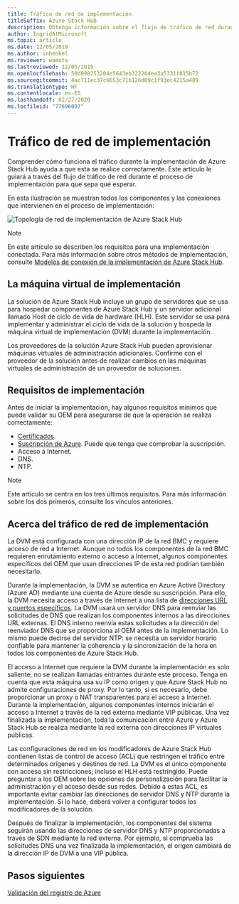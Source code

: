```yaml
---
title: Tráfico de red de implementación
titleSuffix: Azure Stack Hub
description: Obtenga información sobre el flujo de tráfico de red durante la implementación de Azure Stack Hub.
author: IngridAtMicrosoft
ms.topic: article
ms.date: 12/05/2019
ms.author: inhenkel
ms.reviewer: wamota
ms.lastreviewed: 12/05/2019
ms.openlocfilehash: 50d098253204e5643eb322264ea3a5331f815b72
ms.sourcegitcommit: 4ac711ec37c6653c71b126d09c1f93ec4215a489
ms.translationtype: HT
ms.contentlocale: es-ES
ms.lasthandoff: 02/27/2020
ms.locfileid: "77696097"
---
```

# <a name="deployment-network-traffic"></a>Tráfico de red de implementación

Comprender cómo funciona el tráfico durante la implementación de Azure Stack Hub ayuda a que esta se realice correctamente. Este artículo le guiará a través del flujo de tráfico de red durante el proceso de implementación para que sepa qué esperar.

En esta ilustración se muestran todos los componentes y las conexiones que intervienen en el proceso de implementación:

![Topología de red de implementación de Azure Stack Hub](media/deployment-networking/figure1.png)

> [!NOTE]
> En este artículo se describen los requisitos para una implementación conectada. Para más información sobre otros métodos de implementación, consulte [Modelos de conexión de la implementación de Azure Stack Hub](azure-stack-connection-models.md).

## <a name="the-deployment-vm"></a>La máquina virtual de implementación

La solución de Azure Stack Hub incluye un grupo de servidores que se usa para hospedar componentes de Azure Stack Hub y un servidor adicional llamado Host de ciclo de vida de hardware (HLH). Este servidor se usa para implementar y administrar el ciclo de vida de la solución y hospeda la máquina virtual de implementación (DVM) durante la implementación.

Los proveedores de la solución Azure Stack Hub pueden aprovisionar máquinas virtuales de administración adicionales. Confirme con el proveedor de la solución antes de realizar cambios en las máquinas virtuales de administración de un proveedor de soluciones.

## <a name="deployment-requirements"></a>Requisitos de implementación

Antes de iniciar la implementación, hay algunos requisitos mínimos que puede validar su OEM para asegurarse de que la operación se realiza correctamente:

- [Certificados](azure-stack-pki-certs.md).
- [Suscripción de Azure](azure-stack-validate-registration.md). Puede que tenga que comprobar la suscripción.
- Acceso a Internet.
- DNS.
- NTP.

> [!NOTE]
> Este artículo se centra en los tres últimos requisitos. Para más información sobre los dos primeros, consulte los vínculos anteriores.

## <a name="about-deployment-network-traffic"></a>Acerca del tráfico de red de implementación

La DVM está configurada con una dirección IP de la red BMC y requiere acceso de red a Internet. Aunque no todos los componentes de la red BMC requieren enrutamiento externo o acceso a Internet, algunos componentes específicos del OEM que usan direcciones IP de esta red podrían también necesitarlo.

Durante la implementación, la DVM se autentica en Azure Active Directory (Azure AD) mediante una cuenta de Azure desde su suscripción. Para ello, la DVM necesita acceso a través de Internet a una lista de [direcciones URL y puertos específicos](azure-stack-integrate-endpoints.md). La DVM usará un servidor DNS para reenviar las solicitudes de DNS que realizan los componentes internos a las direcciones URL externas. El DNS interno reenvía estas solicitudes a la dirección del reenviador DNS que se proporciona al OEM antes de la implementación. Lo mismo puede decirse del servidor NTP: se necesita un servidor horario confiable para mantener la coherencia y la sincronización de la hora en todos los componentes de Azure Stack Hub.

El acceso a Internet que requiere la DVM durante la implementación es solo saliente; no se realizan llamadas entrantes durante este proceso. Tenga en cuenta que esta máquina usa su IP como origen y que Azure Stack Hub no admite configuraciones de proxy. Por lo tanto, si es necesario, debe proporcionar un proxy o NAT transparentes para el acceso a Internet. Durante la implementación, algunos componentes internos iniciarán el acceso a Internet a través de la red externa mediante VIP públicas. Una vez finalizada la implementación, toda la comunicación entre Azure y Azure Stack Hub se realiza mediante la red externa con direcciones IP virtuales públicas.

Las configuraciones de red en los modificadores de Azure Stack Hub contienen listas de control de acceso (ACL) que restringen el tráfico entre determinados orígenes y destinos de red. La DVM es el único componente con acceso sin restricciones; incluso el HLH está restringido. Puede preguntar a los OEM sobre las opciones de personalización para facilitar la administración y el acceso desde sus redes. Debido a estas ACL, es importante evitar cambiar las direcciones de servidor DNS y NTP durante la implementación. Si lo hace, deberá volver a configurar todos los modificadores de la solución.

Después de finalizar la implementación, los componentes del sistema seguirán usando las direcciones de servidor DNS y NTP proporcionadas a través de SDN mediante la red externa. Por ejemplo, si comprueba las solicitudes DNS una vez finalizada la implementación, el origen cambiará de la dirección IP de DVM a una VIP pública.

## <a name="next-steps"></a>Pasos siguientes

[Validación del registro de Azure](azure-stack-validate-registration.md)
